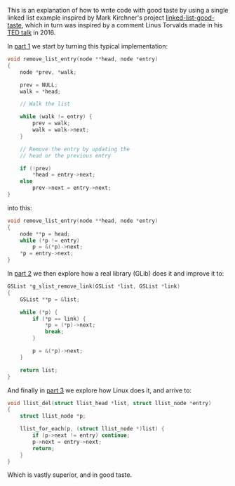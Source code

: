 This is an explanation of how to write code with good taste by using a single
linked list example inspired by Mark Kirchner's project
[linked-list-good-taste], which in turn was inspired by a comment Linus
Torvalds made in his [TED talk][ted] in 2016.

In [part 1] we start by turning this typical implementation:

```c
void remove_list_entry(node **head, node *entry)
{
	node *prev, *walk;

	prev = NULL;
	walk = *head;

	// Walk the list

	while (walk != entry) {
		prev = walk;
		walk = walk->next;
	}

	// Remove the entry by updating the
	// head or the previous entry

	if (!prev)
		*head = entry->next;
	else
		prev->next = entry->next;
}
```

into this:

```c
void remove_list_entry(node **head, node *entry)
{
	node **p = head;
	while (*p != entry)
		p = &(*p)->next;
	*p = entry->next;
}
```

In [part 2] we then explore how a real library (GLib) does it and improve it to:

```c
GSList *g_slist_remove_link(GSList *list, GSList *link)
{
	GSList **p = &list;

	while (*p) {
		if (*p == link) {
			*p = (*p)->next;
			break;
		}

		p = &(*p)->next;
	}

	return list;
}
```

And finally in [part 3] we explore how Linux does it, and arrive to:

```c
void llist_del(struct llist_head *list, struct llist_node *entry)
{
	struct llist_node *p;

	llist_for_each(p, (struct llist_node *)list) {
		if (p->next != entry) continue;
		p->next = entry->next;
		return;
	}
}
```

Which is vastly superior, and in good taste.

[linked-list-good-taste]: https://github.com/mkirchner/linked-list-good-taste
[ted]: https://youtu.be/o8NPllzkFhE?t=858
[part 1]: https://felipec.github.io/good-taste/parts/1.html
[part 2]: https://felipec.github.io/good-taste/parts/2.html
[part 3]: https://felipec.github.io/good-taste/parts/3.html
